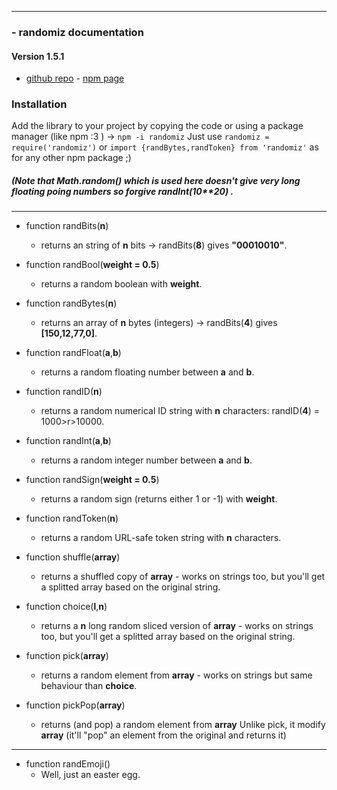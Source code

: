 -------
### - randomiz documentation

#### Version 1.5.1
- [github repo](https://github.com/manerr/randomiz) - [npm page](https://www.npmjs.com/package/randomiz)

### Installation

Add the library to your project by copying the code or using a package manager (like npm :3 )  -> `npm -i randomiz`
Just use `randomiz = require('randomiz')` or `import {randBytes,randToken} from 'randomiz'` as for any other npm package ;) 

##### (Note that Math.random() which is used here doesn't give very long floating poing numbers so forgive randInt(10\*\*20) .
 
-------

- function randBits(**n**)
    - returns an string of **n** bits → randBits(**8**) gives **"00010010"**.


- function randBool(**weight = 0.5**)
    - returns a random boolean with **weight**.


- function randBytes(**n**)
    - returns an array of **n** bytes (integers) → randBits(**4**) gives **[150,12,77,0]**.


- function randFloat(**a**,**b**)
    - returns a random floating number between **a** and **b**.


- function randID(**n**)
    - returns a random numerical ID string with **n** characters: randID(**4**) = 1000>r>10000.
    

- function randInt(**a**,**b**)
    - returns a random integer number between **a** and **b**.


- function randSign(**weight = 0.5**)
    - returns a random sign (returns either 1 or -1) with **weight**.


- function randToken(**n**)
    - returns a random URL-safe token string with **n** characters.


- function shuffle(**array**)
    - returns a shuffled copy of **array** - works on strings too, but you'll get a splitted array based on the original string. 


- function choice(**l**,**n**)
    - returns a **n** long random sliced version of **array** - works on strings too, but you'll get a splitted array based on the original string. 


- function pick(**array**)
    - returns a random element from **array** - works on strings but same behaviour than **choice**. 


- function pickPop(**array**)
    - returns (and pop) a random element from **array** 
    Unlike pick, it modify **array** (it'll "pop" an element from the original and returns it)

-------

- function randEmoji()
    - Well, just an easter egg.